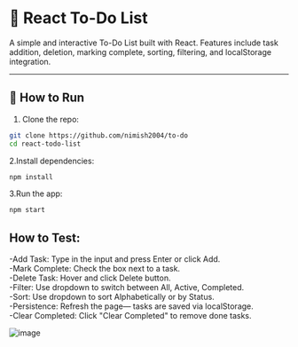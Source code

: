 # 📝 React To-Do List

A simple and interactive To-Do List built with React. Features include task addition, deletion, marking complete, sorting, filtering, and localStorage integration.

---

## 🔧 How to Run

1. Clone the repo:
```bash
git clone https://github.com/nimish2004/to-do
cd react-todo-list
```

2.Install dependencies:
```bash
npm install
```
3.Run the app:
```bash
npm start
```


 ## How to Test:

-Add Task: Type in the input and press Enter or click Add.</br>
-Mark Complete: Check the box next to a task.</br>
-Delete Task: Hover and click Delete button.</br>
-Filter: Use dropdown to switch between All, Active, Completed.</br>
-Sort: Use dropdown to sort Alphabetically or by Status.</br>
-Persistence: Refresh the page— tasks are saved via localStorage.</br>
-Clear Completed: Click "Clear Completed" to remove done tasks.</br>

![image](https://github.com/user-attachments/assets/ba91f542-c742-45c5-b594-5467ea3ed67a)
